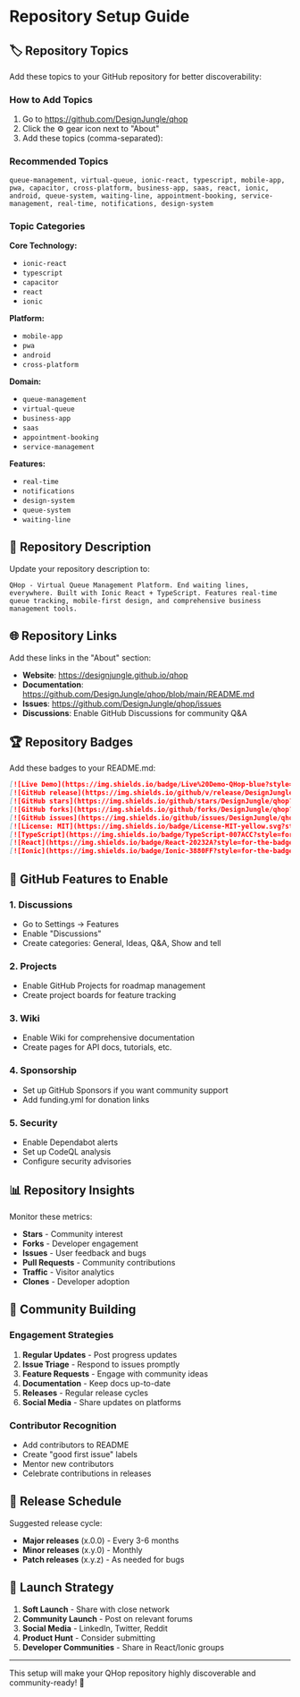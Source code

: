 # Repository Setup Guide

## 🏷️ Repository Topics

Add these topics to your GitHub repository for better discoverability:

### How to Add Topics
1. Go to https://github.com/DesignJungle/qhop
2. Click the ⚙️ gear icon next to "About"
3. Add these topics (comma-separated):

### Recommended Topics
```
queue-management, virtual-queue, ionic-react, typescript, mobile-app, pwa, capacitor, cross-platform, business-app, saas, react, ionic, android, queue-system, waiting-line, appointment-booking, service-management, real-time, notifications, design-system
```

### Topic Categories

**Core Technology:**
- `ionic-react`
- `typescript`
- `capacitor`
- `react`
- `ionic`

**Platform:**
- `mobile-app`
- `pwa`
- `android`
- `cross-platform`

**Domain:**
- `queue-management`
- `virtual-queue`
- `business-app`
- `saas`
- `appointment-booking`
- `service-management`

**Features:**
- `real-time`
- `notifications`
- `design-system`
- `queue-system`
- `waiting-line`

## 📝 Repository Description

Update your repository description to:

```
QHop - Virtual Queue Management Platform. End waiting lines, everywhere. Built with Ionic React + TypeScript. Features real-time queue tracking, mobile-first design, and comprehensive business management tools.
```

## 🌐 Repository Links

Add these links in the "About" section:

- **Website**: https://designjungle.github.io/qhop
- **Documentation**: https://github.com/DesignJungle/qhop/blob/main/README.md
- **Issues**: https://github.com/DesignJungle/qhop/issues
- **Discussions**: Enable GitHub Discussions for community Q&A

## 🏆 Repository Badges

Add these badges to your README.md:

```markdown
[![Live Demo](https://img.shields.io/badge/Live%20Demo-QHop-blue?style=for-the-badge&logo=ionic)](https://designjungle.github.io/qhop)
[![GitHub release](https://img.shields.io/github/v/release/DesignJungle/qhop?style=for-the-badge)](https://github.com/DesignJungle/qhop/releases)
[![GitHub stars](https://img.shields.io/github/stars/DesignJungle/qhop?style=for-the-badge)](https://github.com/DesignJungle/qhop/stargazers)
[![GitHub forks](https://img.shields.io/github/forks/DesignJungle/qhop?style=for-the-badge)](https://github.com/DesignJungle/qhop/network)
[![GitHub issues](https://img.shields.io/github/issues/DesignJungle/qhop?style=for-the-badge)](https://github.com/DesignJungle/qhop/issues)
[![License: MIT](https://img.shields.io/badge/License-MIT-yellow.svg?style=for-the-badge)](https://opensource.org/licenses/MIT)
[![TypeScript](https://img.shields.io/badge/TypeScript-007ACC?style=for-the-badge&logo=typescript&logoColor=white)](https://www.typescriptlang.org/)
[![React](https://img.shields.io/badge/React-20232A?style=for-the-badge&logo=react&logoColor=61DAFB)](https://reactjs.org/)
[![Ionic](https://img.shields.io/badge/Ionic-3880FF?style=for-the-badge&logo=ionic&logoColor=white)](https://ionicframework.com/)
```

## 🎯 GitHub Features to Enable

### 1. Discussions
- Go to Settings → Features
- Enable "Discussions"
- Create categories: General, Ideas, Q&A, Show and tell

### 2. Projects
- Enable GitHub Projects for roadmap management
- Create project boards for feature tracking

### 3. Wiki
- Enable Wiki for comprehensive documentation
- Create pages for API docs, tutorials, etc.

### 4. Sponsorship
- Set up GitHub Sponsors if you want community support
- Add funding.yml for donation links

### 5. Security
- Enable Dependabot alerts
- Set up CodeQL analysis
- Configure security advisories

## 📊 Repository Insights

Monitor these metrics:
- **Stars** - Community interest
- **Forks** - Developer engagement
- **Issues** - User feedback and bugs
- **Pull Requests** - Community contributions
- **Traffic** - Visitor analytics
- **Clones** - Developer adoption

## 🤝 Community Building

### Engagement Strategies
1. **Regular Updates** - Post progress updates
2. **Issue Triage** - Respond to issues promptly
3. **Feature Requests** - Engage with community ideas
4. **Documentation** - Keep docs up-to-date
5. **Releases** - Regular release cycles
6. **Social Media** - Share updates on platforms

### Contributor Recognition
- Add contributors to README
- Create "good first issue" labels
- Mentor new contributors
- Celebrate contributions in releases

## 📅 Release Schedule

Suggested release cycle:
- **Major releases** (x.0.0) - Every 3-6 months
- **Minor releases** (x.y.0) - Monthly
- **Patch releases** (x.y.z) - As needed for bugs

## 🎉 Launch Strategy

1. **Soft Launch** - Share with close network
2. **Community Launch** - Post on relevant forums
3. **Social Media** - LinkedIn, Twitter, Reddit
4. **Product Hunt** - Consider submitting
5. **Developer Communities** - Share in React/Ionic groups

---

This setup will make your QHop repository highly discoverable and community-ready! 🚀

